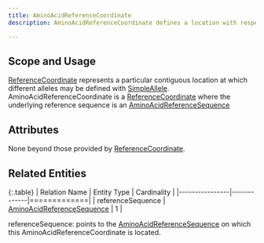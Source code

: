 ```yaml
---
title: AminoAcidReferenceCoordinate
description: AminoAcidReferenceCoordinate defines a location with respect to an <a href="amino_acid_reference_sequence.html">AminoAcidReferenceSequence</a>.  

---
```


Scope and Usage
---------------

[ReferenceCoordinate](reference_coordinate.html) represents a particular contiguous location at which different alleles may be defined with [SimpleAllele](simple_allele.html).  AminoAcidReferenceCoordinate is a [ReferenceCoordinate](reference_coordinate.html) where the underlying reference sequence is an [AminoAcidReferenceSequence](amino_acid_reference_sequence.html)

Attributes 
----------

None beyond those provided by [ReferenceCoordinate](reference_coordinate.html).

Related Entities
----------------

{:.table}
|  Relation Name | Entity Type | Cardinality |
|----------------|-------------|=============|
| referenceSequence | [AminoAcidReferenceSequence](amino_acid_reference_sequence.html) | 1 |

referenceSequence: points to the [AminoAcidReferenceSequence](amino_acid_reference_sequence.html)  on which this AminoAcidReferenceCoordinate is located.
